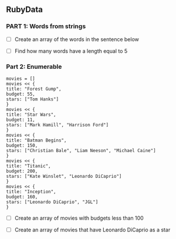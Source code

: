 ## RubyData

### PART 1: Words from strings

- [ ] Create an array of the words in the sentence below

- [ ] Find how many words have a length equal to 5

### Part 2: Enumerable

    movies = []
    movies << {
    title: "Forest Gump",
    budget: 55,
    stars: ["Tom Hanks"]
    }
    movies << {
    title: "Star Wars",
    budget: 11,
    stars: ["Mark Hamill", "Harrison Ford"]
    }
    movies << {
    title: "Batman Begins",
    budget: 150,
    stars: ["Christian Bale", "Liam Neeson", "Michael Caine"]
    }
    movies << {
    title: "Titanic",
    budget: 200,
    stars: ["Kate Winslet", "Leonardo DiCaprio"]
    }
    movies << {
    title: "Inception",
    budget: 160,
    stars: ["Leonardo DiCaprio", "JGL"]
    }

- [ ] Create an array of movies with budgets less than 100

- [ ] Create an array of movies that have Leonardo DiCaprio as a star




